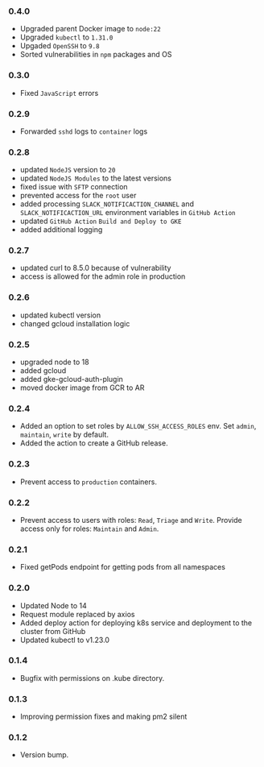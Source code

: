 ### 0.4.0
* Upgraded parent Docker image to `node:22`
* Upgraded `kubectl` to `1.31.0`
* Upgaded `OpenSSH` to `9.8`
* Sorted vulnerabilities in `npm` packages and OS

### 0.3.0
* Fixed `JavaScript` errors 

### 0.2.9
* Forwarded `sshd` logs to `container` logs

### 0.2.8
* updated `NodeJS` version to `20`
* updated `NodeJS Modules` to the latest versions
* fixed issue with `SFTP` connection
* prevented access for the `root` user
* added processing `SLACK_NOTIFICACTION_CHANNEL` and `SLACK_NOTIFICACTION_URL` environment variables in `GitHub Action`
* updated `GitHub Action` `Build and Deploy to GKE`
* added additional logging

### 0.2.7
* updated curl to 8.5.0 because of vulnerability
* access is allowed for the admin role in production

### 0.2.6
* updated kubectl version
* changed gcloud installation logic

### 0.2.5
* upgraded node to 18
* added gcloud
* added gke-gcloud-auth-plugin
* moved docker image from GCR to AR

### 0.2.4
* Added an option to set roles by `ALLOW_SSH_ACCESS_ROLES` env. Set `admin`, `maintain`, `write` by default.
* Added the action to create a GitHub release.

### 0.2.3
* Prevent access to `production` containers.

### 0.2.2
* Prevent access to users with roles: `Read`, `Triage` and `Write`. Provide access only for roles: `Maintain` and `Admin`.

### 0.2.1
* Fixed getPods endpoint for getting pods from all namespaces

### 0.2.0
* Updated Node to 14
* Request module replaced by axios
* Added deploy action for deploying k8s service and deployment to the cluster from GitHub
* Updated kubectl to v1.23.0

### 0.1.4
* Bugfix with permissions on .kube directory.

### 0.1.3
* Improving permission fixes and making pm2 silent

### 0.1.2
* Version bump.